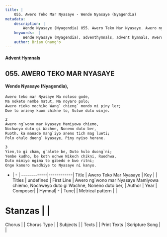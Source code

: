 ```yaml
---
title: |
    055. Awero Teko Mar Nyasaye - Wende Nyasaye (Nyagendia)
metadata:
    description: |
        Wende Nyasaye (Nyagendia) 055. Awero Teko Mar Nyasaye. Awero ng`wono mar Nyasaye Mamiyowa chiemo, Nochweyo duto gi Wachne, Noneno duto ber, Ruoth, ka manade mang`iyo aneno tich mag lueti; Polo ohulo duong` Nyasaye, Piny nyiso herane.  
    keywords:  |
        Wende Nyasaye (Nyagendia), adventhymnals, advent hymnals, Awero Teko Mar Nyasaye, Awero ng`wono mar Nyasaye Mamiyowa chiemo, Nochweyo duto gi Wachne, Noneno duto ber,. 
    author: Brian Onang'o
---
```


#### Advent Hymnals
## 055. AWERO TEKO MAR NYASAYE
####  Wende Nyasaye (Nyagendia),

```txt
Awero teko mar Nyasaye Ma noloso gode,
Ma noketo nembe matut, Ma noyaro polo;
Awero rieko mochiko Wang` chieng` mondo mi piny ler;
Dwe to orieny kuom chikne to, Sulwe duto winje.

2
Awero ng`wono mar Nyasaye Mamiyowa chiemo,
Nochweyo duto gi Wachne, Noneno duto ber,
Ruoth, ka manade mang`iyo aneno tich mag lueti;
Polo ohulo duong` Nyasaye, Piny nyiso herane.

3
Yien,to gi cham, g`alote be, Duto hulo duong`ni;
Yembe kudho, be koth ochwe Nikech chikni, Ruodhwa,
Duto mimiyo ngima to gibedo e bwo ritni;
Onge kamoro mwadhiye to Nyasaye ni kanyo.


```

- |   -  |
-------------|------------|
Title | Awero Teko Mar Nyasaye |
Key |  |
Titles | undefined |
First Line | Awero ng`wono mar Nyasaye Mamiyowa chiemo, Nochweyo duto gi Wachne, Noneno duto ber, |
Author | 
Year | 
Composer| |
Hymnal|  - |
Tune|  |
Metrical pattern | |
# Stanzas |  |
Chorus |  |
Chorus Type |  |
Subjects | |
Texts |  |
Print Texts | 
Scripture Song |  |
    
